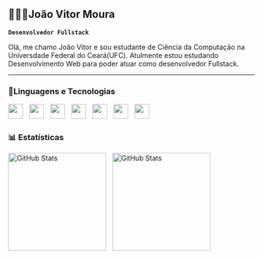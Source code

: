 ## 👨🏻‍💻João Vitor Moura

**`Desenvolvedor Fullstack`**

Olá, me chamo João Vitor e sou estudante de Ciência da Computação na Universdade Federal do Ceará(UFC). Atulmente estou estudando Desenvolvimento Web para poder atuar como desenvolvedor Fullstack.

---

### 🤖Linguagens e Tecnologias


<img
align="left"
width="30px"
style="padding-right: 10px"
src="https://cdn.jsdelivr.net/gh/devicons/devicon@latest/icons/html5/html5-original.svg"
/>
<img
align="left"
width="30px"
style="padding-right: 10px"
src="https://cdn.jsdelivr.net/gh/devicons/devicon@latest/icons/css3/css3-original.svg"       
/>
<img
align="left"
width="30px"
style="padding-right: 10px"
src="https://cdn.jsdelivr.net/gh/devicons/devicon@latest/icons/javascript/javascript-original.svg"       
/>
<img
align="left"
width="30px"
style="padding-right: 10px"
src="https://cdn.jsdelivr.net/gh/devicons/devicon@latest/icons/react/react-original.svg"       
/>
<img
align="left"
width="30px"
style="padding-right: 10px"
src="https://cdn.jsdelivr.net/gh/devicons/devicon@latest/icons/typescript/typescript-original.svg"       
/>
<img
align="left"
width="30px"
style="padding-right: 10px"
src="https://cdn.jsdelivr.net/gh/devicons/devicon@latest/icons/python/python-original.svg"       
/>
<img
align="left"
width="30px"
style="padding-right: 10px"
src="https://cdn.jsdelivr.net/gh/devicons/devicon@latest/icons/git/git-original.svg"      
/>

<br>
<br>

### 📊 Estatísticas

<p>
  <img 
    align="left" 
    alt="GitHub Stats" 
    height="200" 
    style="padding-right: 10px;" 
    src="https://github-readme-stats.vercel.app/api?username=jvmoura&show_icons=true&theme=tokyonight&include_all_commits=true&locale=pt-br" 
  />

<img 
      align="left" 
      alt="GitHub Stats" 
      height="200" 
      src="https://github-readme-stats.vercel.app/api/top-langs/?username=jvmoura&theme=tokyonight&layout=compact&langs_count=6" 
  />

</p>
